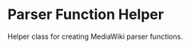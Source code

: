 Parser Function Helper
======================

Helper class for creating MediaWiki parser functions.